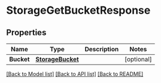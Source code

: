 # StorageGetBucketResponse

## Properties

Name | Type | Description | Notes
------------ | ------------- | ------------- | -------------
**Bucket** | [**StorageBucket**](storageBucket.md) |  | [optional] 

[[Back to Model list]](../README.md#documentation-for-models) [[Back to API list]](../README.md#documentation-for-api-endpoints) [[Back to README]](../README.md)


